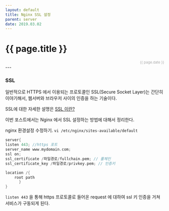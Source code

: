 ```yaml
---
layout: default
title: Nginx SSL 설정
parent: server
date: 2019.03.02
---
```


<h1>{{ page.title }}</h1>  
<div style="text-align:right; font-size:11px; color:#aaa">{{ page.date }} </div>
---

### SSL

일반적으로 HTTPS 에서 이용되는 프로토콜인 SSL(Secure Socket Layer)는 간단히 이야기해서, 웹서버와 브라우저 사이의 인증을 하는 기술이다.

SSL에 대한 자세한 설명은 <a href="/docs/server/ssl">SSL 이란?</a>  

이번 포스트에서는 Nginx 에서 SSL 설정하는 방법에 대해서 정리한다.  
  
nginx 환경설정 수정하기.
`vi /etc/nginx/sites-available/default`
```c
server{
listen 443; //https 포트
server_name www.mydomain.com;
ssl on;
ssl_certificate /파일경로/fullchain.pem; // 풀체인
ssl_certificate_key /파일경로/privkey.pem; // 인증키

location /{
	root path
      }
}
```

`listen 443` 을 통해 https 프로토콜로 들어온 request 에 대하여 ssl 키 인증을 거쳐 서비스가 구동되게 된다. 


